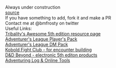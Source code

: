 Always under construction  
[source](https://github.com/bmfrosty/ccc-sfbay)  
If you have something to add, fork it and make a PR  
Contact me at @bmfrosty on twitter  
Useful Links:  
[Tribality's Awesome 5th edition resource page](https://www.tribality.com/dd-5th-edition-resources/)  
[Adventurer's League Player's Pack](http://www.dmsguild.com/product/208178/DD-Adventurers-League-Players-Pack)  
[Adventurer's League DM Pack](http://www.dmsguild.com/product/208179/DD-Adventurers-League-DM-Pack)  
[Kobold Fight Club - for encounter building](http://kobold.club)  
[D&D Beyond - electronic 5th editon products](https://www.dndbeyond.com/)  
[Adventuring Log & Online Tools](https://www.alonlinetools.net/)  
